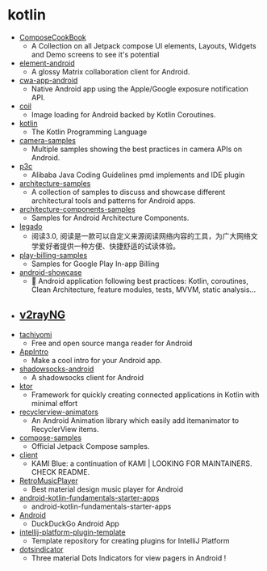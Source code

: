 # kotlin
- [ComposeCookBook](https://github.com/Gurupreet/ComposeCookBook)
  - A Collection on all Jetpack compose UI elements, Layouts, Widgets and Demo screens to see it's potential
- [element-android](https://github.com/vector-im/element-android)
  - A glossy Matrix collaboration client for Android.
- [cwa-app-android](https://github.com/corona-warn-app/cwa-app-android)
  - Native Android app using the Apple/Google exposure notification API.
- [coil](https://github.com/coil-kt/coil)
  - Image loading for Android backed by Kotlin Coroutines.
- [kotlin](https://github.com/JetBrains/kotlin)
  - The Kotlin Programming Language
- [camera-samples](https://github.com/android/camera-samples)
  - Multiple samples showing the best practices in camera APIs on Android.
- [p3c](https://github.com/alibaba/p3c)
  - Alibaba Java Coding Guidelines pmd implements and IDE plugin
- [architecture-samples](https://github.com/android/architecture-samples)
  - A collection of samples to discuss and showcase different architectural tools and patterns for Android apps.
- [architecture-components-samples](https://github.com/android/architecture-components-samples)
  - Samples for Android Architecture Components.
- [legado](https://github.com/gedoor/legado)
  - 阅读3.0, 阅读是一款可以自定义来源阅读网络内容的工具，为广大网络文学爱好者提供一种方便、快捷舒适的试读体验。
- [play-billing-samples](https://github.com/android/play-billing-samples)
  - Samples for Google Play In-app Billing
- [android-showcase](https://github.com/igorwojda/android-showcase)
  - 💎 Android application following best practices: Kotlin, coroutines, Clean Architecture, feature modules, tests, MVVM, static analysis...
- [v2rayNG](https://github.com/2dust/v2rayNG)
  - 
- [tachiyomi](https://github.com/inorichi/tachiyomi)
  - Free and open source manga reader for Android
- [AppIntro](https://github.com/AppIntro/AppIntro)
  - Make a cool intro for your Android app.
- [shadowsocks-android](https://github.com/shadowsocks/shadowsocks-android)
  - A shadowsocks client for Android
- [ktor](https://github.com/ktorio/ktor)
  - Framework for quickly creating connected applications in Kotlin with minimal effort
- [recyclerview-animators](https://github.com/wasabeef/recyclerview-animators)
  - An Android Animation library which easily add itemanimator to RecyclerView items.
- [compose-samples](https://github.com/android/compose-samples)
  - Official Jetpack Compose samples.
- [client](https://github.com/kami-blue/client)
  - KAMI Blue: a continuation of KAMI | LOOKING FOR MAINTAINERS. CHECK README.
- [RetroMusicPlayer](https://github.com/h4h13/RetroMusicPlayer)
  - Best material design music player for Android
- [android-kotlin-fundamentals-starter-apps](https://github.com/google-developer-training/android-kotlin-fundamentals-starter-apps)
  - android-kotlin-fundamentals-starter-apps
- [Android](https://github.com/duckduckgo/Android)
  - DuckDuckGo Android App
- [intellij-platform-plugin-template](https://github.com/JetBrains/intellij-platform-plugin-template)
  - Template repository for creating plugins for IntelliJ Platform
- [dotsindicator](https://github.com/tommybuonomo/dotsindicator)
  - Three material Dots Indicators for view pagers in Android !

